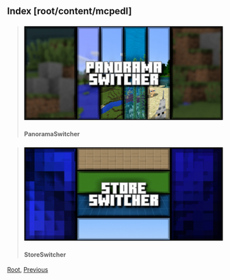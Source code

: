 
## Index [root/content/mcpedl]
> ### [![PanoramaSwitcher](././PanoramaSwitcher/upload/panorama-switcher_1.png)](./PanoramaSwitcher)
> #### PanoramaSwitcher

> ### [![StoreSwitcher](././StoreSwitcher/upload/store-switcher_1.png)](./StoreSwitcher)
> #### StoreSwitcher

[Root](/), [Previous](.././)
